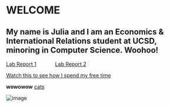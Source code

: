 # **WELCOME**
## My name is Julia and I am an Economics & International Relations student at UCSD, minoring in Computer Science. Woohoo!

[Lab Report 1](lab-report-1-week-2.html) &nbsp; &nbsp; &nbsp; &nbsp; &nbsp; &nbsp; [Lab Report 2](https://jupoon.github.io/cse15l-lab-reports/lab-report-2.md)

[Watch this to see how I spend my free time](https://www.youtube.com/watch?v=crfrKqFp0Zg)

**wowowow**
[cats](https://jupoon.github.io/cse15l-lab-reports/cats.md)

![image](https://user-images.githubusercontent.com/95953310/149252181-83632061-b975-448c-9eff-4e7f9faf00ef.png)

